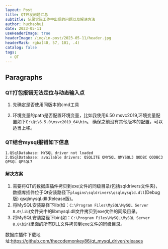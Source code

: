 ```yaml
---
layout: Post
title: QT开发问题汇总
subtitle: 记录实际工作中出现的问题以及解决方法
author: huchaohui
date: 2023-05-11
useHeaderImage: true
headerImage: /img/in-post/2023-05-11/header.jpg
headerMask: rgba(40, 57, 101, .4)
catalog: false
tags: 
  - QT
---
```




<!-- more -->

## Paragraphs

### QT打包报错无法定位与动态输入点

1. 先确定是否使用同版本的cmd工具

2. 环境变量的path是否配置环境变量，比如我使用6.50 msvc2019,环境变量配置如下`E:\Qt\6.5.0\msvc2019_64\bin`。
    确保之前没有其他版本的配置，可以适当上移。

### QT结合mysql报错如下信息

```
1.QSqlDatabase: MYSQL driver not loaded
2.QSqlDatabase: available drivers: QSQLITE QMYSQL QMYSQL3 QODBC QODBC3 QPSQL QPSQL7
```

#### 解决方案

1. 需要将QT的数据库插件拷贝到exe文件的同级目录(包括sqldrivers文件夹)，数据库插件位于Qt安装路径下`plugins\sqldrivers\qsqlmysqld.dll`(Debug版) qsqlmysql.dll(Release版)。
2. 将MySQL安装路径下lib(如：`C:\Program Files\MySQL\MySQL Server 8.0\lib`)文件夹中的libmysql.dll文件拷贝到exe文件的同级目录。
3. 将MySQL安装路径下bin(如：`C:\Program Files\MySQL\MySQL Server 8.0\bin`)里面的所有DLL文件拷贝到exe文件的同级目录。

数据库插件下载地址:<https://github.com/thecodemonkey86/qt_mysql_driver/releases>




